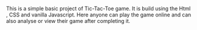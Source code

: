 This is a simple basic project of Tic-Tac-Toe game.
It is build using the Html , CSS and vanilla Javascript.
Here anyone can play the game online and can also analyse or view their game after completing it.
